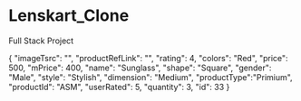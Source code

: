# Lenskart_Clone
Full Stack Project


{
  "imageTsrc": "",
  "productRefLink": "",
  "rating": 4,
  "colors": "Red",
  "price": 500,
  "mPrice": 400,
  "name": "Sunglass",
  "shape": "Square",
  "gender": "Male",
  "style": "Stylish",
  "dimension": "Medium",
  "productType":"Primium",
  "productId": "ASM",
  "userRated": 5,
  "quantity": 3,
  "id": 33
}